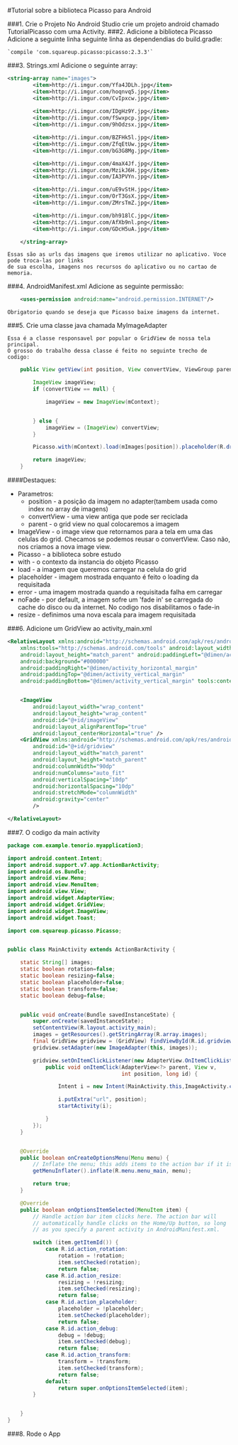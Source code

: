#Tutorial sobre a biblioteca Picasso para Android



###1. Crie o Projeto
    No Android Studio crie um projeto android chamado TutorialPicasso com uma Activity.
###2. Adicione a biblioteca Picasso
    Adicione a seguinte linha seguinte linha as dependendias do build.gradle:
  
    `compile 'com.squareup.picasso:picasso:2.3.3'`

###3. Strings.xml
    Adicione o seguinte array:
```xml
<string-array name="images">
        <item>http://i.imgur.com/Yfa4JDLh.jpg</item>
        <item>http://i.imgur.com/hoqnvq5.jpg</item>
        <item>http://i.imgur.com/CvIpxcw.jpg</item>
        
        <item>http://i.imgur.com/IDgHz9Y.jpg</item>
        <item>http://i.imgur.com/fSwxpcp.jpg</item>
        <item>http://i.imgur.com/9hOdzsx.jpg</item>

        <item>http://i.imgur.com/BZFHk5l.jpg</item>
        <item>http://i.imgur.com/ZfqEtUw.jpg</item>
        <item>http://i.imgur.com/bG3G8Mg.jpg</item>

        <item>http://i.imgur.com/4maX4Jf.jpg</item>
        <item>http://i.imgur.com/MzikJ6H.jpg</item>
        <item>http://i.imgur.com/IA3PVYn.jpg</item>

        <item>http://i.imgur.com/uE9vStH.jpg</item>
        <item>http://i.imgur.com/OrT3GsX.jpg</item>
        <item>http://i.imgur.com/ZMrsTmZ.jpg</item>

        <item>http://i.imgur.com/bh918lC.jpg</item>
        <item>http://i.imgur.com/AfXb9nl.png</item>
        <item>http://i.imgur.com/GDcH5uA.jpg</item>

    </string-array>
```
    Essas são as urls das imagens que iremos utilizar no aplicativo. Voce pode troca-las por links 
    de sua escolha, imagens nos recursos do aplicativo ou no cartao de memoria.

###4. AndroidManifest.xml
    Adicione as seguinte permissão: 
```xml
    <uses-permission android:name="android.permission.INTERNET"/>
```
    Obrigatorio quando se deseja que Picasso baixe imagens da internet.
    
###5. Crie uma classe java chamada MyImageAdapter
    
    Essa é a classe responsavel por popular o GridView de nossa tela principal. 
    O grosso do trabalho dessa classe é feito no seguinte trecho de codigo:
    
```java
    public View getView(int position, View convertView, ViewGroup parent) {

        ImageView imageView;
        if (convertView == null) {

            imageView = new ImageView(mContext);


        } else {
            imageView = (ImageView) convertView;
        }

        Picasso.with(mContext).load(mImages[position]).placeholder(R.drawable.placeholder).error(R.drawable.sorry).resize(200,200).noFade().centerCrop().into(imageView);

        return imageView;
    }
```

####Destaques:
    
* Parametros:
    * position - a posição da imagem no adapter(tambem usada como index no array de imagens)
    * convertView - uma view antiga que pode ser reciclada
    * parent - o grid view no qual colocaremos a imagem
* ImageView - o image view que retornamos para a tela em uma das celulas do grid. Checamos se podemos reusar o convertView. Caso não, nos criamos a nova image view.
* Picasso - a biblioteca sobre estudo
* with - o contexto da instancia do objeto Picasso
* load - a imagem que queremos carregar na celula do grid
* placeholder - imagem mostrada enquanto é feito o loading da requisitada
* error - uma imagem mostrada quando a requisitada falha em carregar
* noFade - por default, a imagem sofre um 'fade in' se carregada do cache do disco ou da internet. No codigo nos disabilitamos o fade-in
* resize - definimos uma nova escala para imagem requisitada
       
     

###6. Adicione um GridView ao activity_main.xml
    
```xml
<RelativeLayout xmlns:android="http://schemas.android.com/apk/res/android"
    xmlns:tools="http://schemas.android.com/tools" android:layout_width="match_parent"
    android:layout_height="match_parent" android:paddingLeft="@dimen/activity_horizontal_margin"
    android:background="#000000"
    android:paddingRight="@dimen/activity_horizontal_margin"
    android:paddingTop="@dimen/activity_vertical_margin"
    android:paddingBottom="@dimen/activity_vertical_margin" tools:context=".MainActivity">


    <ImageView
        android:layout_width="wrap_content"
        android:layout_height="wrap_content"
        android:id="@+id/imageView"
        android:layout_alignParentTop="true"
        android:layout_centerHorizontal="true" />
    <GridView xmlns:android="http://schemas.android.com/apk/res/android"
        android:id="@+id/gridview"
        android:layout_width="match_parent"
        android:layout_height="match_parent"
        android:columnWidth="90dp"
        android:numColumns="auto_fit"
        android:verticalSpacing="10dp"
        android:horizontalSpacing="10dp"
        android:stretchMode="columnWidth"
        android:gravity="center"
        />

</RelativeLayout>
```
###7. O codigo da main activity

```java
package com.example.tenorio.myapplication3;

import android.content.Intent;
import android.support.v7.app.ActionBarActivity;
import android.os.Bundle;
import android.view.Menu;
import android.view.MenuItem;
import android.view.View;
import android.widget.AdapterView;
import android.widget.GridView;
import android.widget.ImageView;
import android.widget.Toast;

import com.squareup.picasso.Picasso;


public class MainActivity extends ActionBarActivity {

    static String[] images;
    static boolean rotation=false;
    static boolean resizing=false;
    static boolean placeholder=false;
    static boolean transform=false;
    static boolean debug=false;


    public void onCreate(Bundle savedInstanceState) {
        super.onCreate(savedInstanceState);
        setContentView(R.layout.activity_main);
        images = getResources().getStringArray(R.array.images);
        final GridView gridview = (GridView) findViewById(R.id.gridview);
        gridview.setAdapter(new ImageAdapter(this, images));

        gridview.setOnItemClickListener(new AdapterView.OnItemClickListener() {
            public void onItemClick(AdapterView<?> parent, View v,
                                    int position, long id) {

                Intent i = new Intent(MainActivity.this,ImageActivity.class);

                i.putExtra("url", position);
                startActivity(i);

            }
        });
    }


    @Override
    public boolean onCreateOptionsMenu(Menu menu) {
        // Inflate the menu; this adds items to the action bar if it is present.
        getMenuInflater().inflate(R.menu.menu_main, menu);

        return true;
    }

    @Override
    public boolean onOptionsItemSelected(MenuItem item) {
        // Handle action bar item clicks here. The action bar will
        // automatically handle clicks on the Home/Up button, so long
        // as you specify a parent activity in AndroidManifest.xml.

        switch (item.getItemId()) {
            case R.id.action_rotation:
                rotation = !rotation;
                item.setChecked(rotation);
                return false;
            case R.id.action_resize:
                resizing = !resizing;
                item.setChecked(resizing);
                return false;
            case R.id.action_placeholder:
                placeholder = !placeholder;
                item.setChecked(placeholder);
                return false;
            case R.id.action_debug:
                debug = !debug;
                item.setChecked(debug);
                return false;
            case R.id.action_transform:
                transform = !transform;
                item.setChecked(transform);
                return false;
            default:
                return super.onOptionsItemSelected(item);
        }


    }
}

```

###8. Rode o App

    


